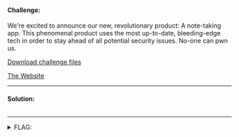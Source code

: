 #### Challenge:

We're excited to announce our new, revolutionary product: A note-taking app. This phenomenal product uses the most up-to-date, bleeding-edge tech in order to stay ahead of all potential security issues. No-one can pwn us.

[Download challenge files](./notes.zip ":ignore")

[The Website](https://awesomenotes.online/)

---

#### Solution:

```bash
```

---

<details><summary>FLAG:</summary>

```
flag{C3r34l_1s_s0up_l1k3_1f_4gr33}
```

</details>
